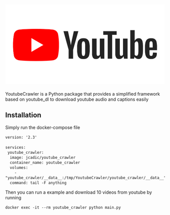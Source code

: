 ![Youtube Logo](img/youtube.png)
--------------------------------------------------------------------------------

YoutubeCrawler is a Python package that provides a simplified framework based on youtube_dl to download youtube audio and captions easily

## Installation
Simply run the docker-compose file
```
version: '2.3'

services:
 youtube_crawler:
  image: jcadic/youtube_crawler
  container_name: youtube_crawler
  volumes:
    - "youtube_crawler/__data__:/tmp/YoutubeCrawler/youtube_crawler/__data__"
  command: tail -F anything
```

Then you can run a example and download 10 videos from youtube by running
```
docker exec -it --rm youtube_crawler python main.py
```

